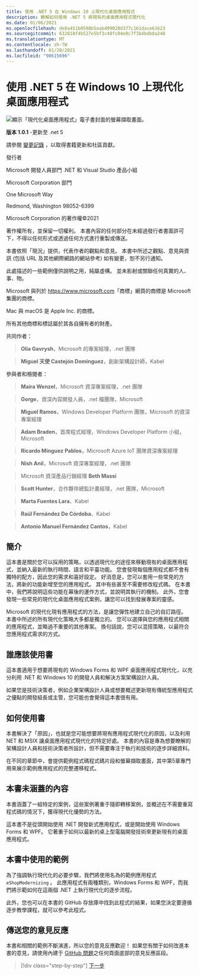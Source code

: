 ```yaml
---
title: 使用 .NET 5 在 Windows 10 上現代化桌面應用程式
description: 瞭解如何使用 .NET 5 將現有的桌面應用程式現代化
ms.date: 01/06/2021
ms.openlocfilehash: de8a451b0598b5eabd99028d377c161dace61623
ms.sourcegitcommit: 632818f4b527e5bf3c48fc04e0c7f3b4bdb8a248
ms.translationtype: MT
ms.contentlocale: zh-TW
ms.lasthandoff: 01/20/2021
ms.locfileid: "98615696"
---
```

# <a name="modernizing-desktop-apps-on-windows-10-with-net-5"></a>使用 .NET 5 在 Windows 10 上現代化桌面應用程式

![顯示「現代化桌面應用程式」電子書封面的螢幕擷取畫面。](./media/modernizing-existing-desktop-apps-ebook-cover.png)

**版本 1.0.1** -更新至 .net 5

請參閱 [變更記錄](https://aka.ms/desktop-ebook-changelog) ，以取得書籍更新和社區貢獻。

發行者

Microsoft 開發人員部門 .NET 和 Visual Studio 產品小組

Microsoft Corporation 部門

One Microsoft Way

Redmond, Washington 98052-6399

Microsoft Corporation 的著作權©2021

著作權所有，並保留一切權利。 本書內容的任何部分在未經過發行者書面許可下，不得以任何形式或透過任何方式進行重製或傳送。

本書依照「現況」提供，代表作者的觀點和意見。 本書中所述之觀點、意見與資訊 (包括 URL 及其他網際網路的網站參考) 如有變更，恕不另行通知。

此處描述的一些範例僅供說明之用，純屬虛構。 並未影射或關聯任何真實的人、事、物。

Microsoft 與列於 <https://www.microsoft.com>「商標」網頁的商標是 Microsoft 集團的商標。

Mac 與 macOS 是 Apple Inc. 的商標。

所有其他商標和標誌屬於其各自擁有者的財產。

共同作者：

> **Olia Gavrysh**，Microsoft 的專案經理，.net 團隊

> **Miguel 天使 Castejón Dominguez**，創新架構設計師，Kabel

參與者和檢閱者：

> **Maira Wenzel**，Microsoft 資深專案經理，.net 團隊

> **Gorge**，資深內容開發人員，.net 檔團隊，Microsoft

> **Miguel Ramos**，Windows Developer Platform 團隊，Microsoft 的資深專案經理

> **Adam Braden**，首席程式經理，Windows Developer Platform 小組，Microsoft

> **Ricardo Minguez Pablos**，Microsoft Azure IoT 團隊資深專案經理

> **Nish Anil**，Microsoft 資深專案經理，.net 團隊

> Microsoft 資深產品行銷經理 **Beth Massi**

> **Scott Hunter**，合作夥伴總監計畫經理，.net 團隊，Microsoft

> **Marta Fuentes Lara**、Kabel

> **Raúl Fernández De Córdoba**、Kabel

> **Antonio Manuel Fernández Cantos**，Kabel

## <a name="introduction"></a>簡介

這本書是關於您可以採用的策略，以透過現代化的途徑來移動現有的桌面應用程式，並納入最新的執行時間、語言和平臺功能。 您會發現每個應用程式都不會有獨特的配方，因此您的需求和喜好設定。 好消息是，您可以套用一些常見的方法，將新的功能新增至您的應用程式。 其中有些甚至不需要修改程式碼。 在本書中，我們將說明這些功能在幕後的運作方式，並說明其執行的機制。 此外，您會發現一些常見的現代化桌面應用程式案例，讓您可以找到發展專案的靈感。

Microsoft 的現代化現有應用程式的方法，是讓您彈性地建立自己的自訂路徑。 本書中所述的所有現代化策略大多都是獨立的。 您可以選擇與您的應用程式相關的應用程式，並略過不重要的其他專案。 換句話說，您可以混搭策略，以最符合您應用程式需求的方式。

## <a name="who-should-use-the-book"></a>誰應該使用書

這本書適用于想要將現有的 Windows Forms 和 WPF 桌面應用程式現代化，以充分利用 .NET 和 Windows 10 的開發人員和解決方案架構設計人員。

如果您是技術決策者，例如企業架構設計人員或想要概述更新現有傳統型應用程式之優點的開發組長或主管，您可能也會覺得這本書很有用。

## <a name="how-to-use-the-book"></a>如何使用書

本書解決了「原因」，也就是您可能想要將現有應用程式現代化的原因，以及利用 NET 和 MSIX 讓桌面應用程式現代化的特定好處。 本書的內容是專為想要瞭解的架構設計人員和技術決策者所設計，但不需要專注于執行和技術的逐步詳細資料。

在不同的章節中，會提供範例程式碼程式碼片段和螢幕擷取畫面，其中第5章專門用來展示範例應用程式的完整遷移程式。

## <a name="what-this-book-doesnt-cover"></a>本書未涵蓋的內容

本書涵蓋了一組特定的案例，這些案例著重于隨即轉移案例，並概述在不需要重寫程式碼的情況下，獲得現代化優勢的方法。

這本書不是從頭開始使用 .NET 開發新式應用程式，或是開始使用 Windows Forms 和 WPF。 它著重于如何以最新的桌上型電腦開發技術來更新現有的桌面應用程式。

## <a name="samples-used-in-this-book"></a>本書中使用的範例

為了強調執行現代化的必要步驟，我們將使用名為的範例應用程式 `eShopModernizing` 。 此應用程式有兩種類別，Windows Forms 和 WPF，而我們將示範如何在這兩個 .NET 上執行現代化的逐步流程。

此外，您也可以在本書的 GitHub 存放庫中找到此程式的結果，如果您決定要遵循逐步教學課程，就可以參考此程式。

## <a name="send-your-feedback"></a>傳送您的意見反應

本書和相關的範例不斷演進，所以您的意見反應歡迎！ 如果您有關于如何改進本書的意見，請使用內建于 [GitHub 問題](https://github.com/dotnet/docs/issues)之任何頁面底部的意見反應區段。

>[!div class="step-by-step"]
>[下一步](why-modern-applications.md)
